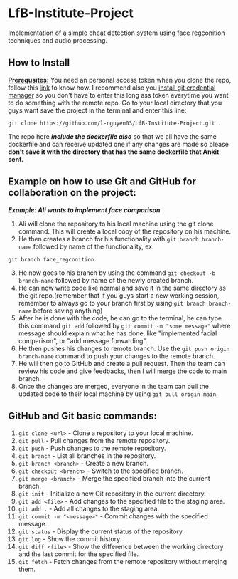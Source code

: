 # LfB-Institute-Project
Implementation of a simple cheat detection system using face regconition techniques and audio processing. 

## How to Install 
<u> **Prerequsites:** </u> You need an personal access token when you clone the repo, follow this [link](https://docs.github.com/en/authentication/keeping-your-account-and-data-secure/creating-a-personal-access-token) to know how. I recommend also you [install git credential manager](https://github.com/git-ecosystem/git-credential-manager/blob/release/docs/install.md) so you don't have to enter this long ass token everytime you want to do something with the remote repo.
Go to your local directory that you guys want save the project in the terminal and enter this line: 
```
git clone https://github.com/l-nguyen03/LfB-Institute-Project.git .
```
The repo here **_include the dockerfile also_** so that we all have the same dockerfile and can receive updated one if any changes are made so please **don't save it with the directory that has the same dockerfile that Ankit sent.**

## Example on how to use Git and GitHub for collaboration on the project:

**_Example: Ali wants to implement face comparison_**

1. Ali will clone the repository to his local machine using the git clone command. This will create a local copy of the repository on his machine.
2. He then creates a branch for his functionality with ``git branch branch-name`` followed by name of the functionality, ex. 
```
git branch face_regconition.
```
3. He now goes to his branch by using the command ``git checkout -b branch-name`` followed by name of the newly created branch.
4. He can now write code like normal and save it in the same directory as the git repo.(remember that if you guys start a new working session, remember to always go to your branch first by using ``git branch branch-name`` before saving anything)
5. After he is done with the code, he can go to the terminal, he can type this command ``git add`` followed by ``git commit -m "some message"`` where message should explain what he has done, like "implemented facial comparison", or "add message forwarding". 
6. He then pushes his changes to remote branch. Use the ``git push origin branch-name`` command to push your changes to the remote branch.
7. He will then go to GitHub and create a pull request. Then the team can review his code and give feedbacks, then I will merge the code to main branch.
8. Once the changes are merged, everyone in the team can pull the updated code to their local machine by using ``git pull origin main``.

## GitHub and Git basic commands: 
1. ``git clone <url>`` - Clone a repository to your local machine.
2. ``git pull`` - Pull changes from the remote repository.
3. ``git push`` - Push changes to the remote repository.
4. ``git branch`` - List all branches in the repository.
5. ``git branch <branch>`` - Create a new branch.
6. ``git checkout <branch>`` - Switch to the specified branch.
7. ``git merge <branch>`` - Merge the specified branch into the current branch.
8. ``git init`` - Initialize a new Git repository in the current directory.
9. ``git add <file>`` - Add changes to the specified file to the staging area.
10. ``git add .`` - Add all changes to the staging area.
11. ``git commit -m "<message>"`` - Commit changes with the specified message.
12. ``git status`` - Display the current status of the repository.
13. ``git log`` - Show the commit history.
14. ``git diff <file>`` - Show the difference between the working directory and the last commit for the specified file.
15. ``git fetch`` - Fetch changes from the remote repository without merging them.




